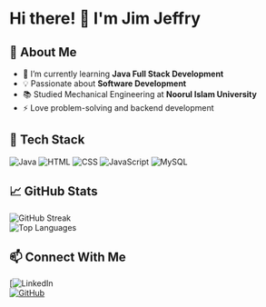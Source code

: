 # Hi there! 👋 I'm Jim Jeffry  

## 🚀 About Me  
- 🔭 I’m currently learning **Java Full Stack Development**  
- 💡 Passionate about **Software Development**  
- 📚 Studied Mechanical Engineering at **Noorul Islam University**  
- ⚡ Love problem-solving and backend development  

## 🔨 Tech Stack  
![Java](https://img.shields.io/badge/Java-ED8B00?style=for-the-badge&logo=java&logoColor=white)
![HTML](https://img.shields.io/badge/HTML-E34F26?style=for-the-badge&logo=html5&logoColor=white)
![CSS](https://img.shields.io/badge/CSS-1572B6?style=for-the-badge&logo=css3&logoColor=white)
![JavaScript](https://img.shields.io/badge/JavaScript-F7DF1E?style=for-the-badge&logo=javascript&logoColor=black)
![MySQL](https://img.shields.io/badge/MySQL-4479A1?style=for-the-badge&logo=mysql&logoColor=white)

## 📈 GitHub Stats  
![GitHub Streak](https://github-readme-streak-stats.herokuapp.com/?user=Jim-Jeffry&theme=dark&hide_border=true)  
![Top Languages](https://github-readme-stats.vercel.app/api/top-langs/?username=Jim-Jeffry&layout=compact&theme=dark)  

## 📫 Connect With Me  
[![LinkedIn](https://www.linkedin.com/in/jim-jeffry/)  
[![GitHub](https://img.shields.io/badge/GitHub-100000?style=for-the-badge&logo=github&logoColor=white)](https://github.com/Jim-Jeffry)  
